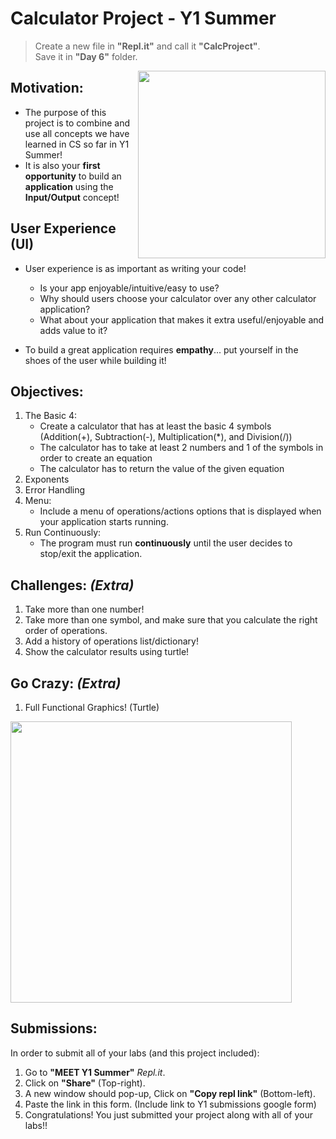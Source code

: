 # Calculator Project - Y1 Summer 

 > Create a new file in **"Repl.it"** and call it **"CalcProject"**.  
 > Save it in **"Day 6"** folder.


<img src="https://art.pixilart.com/2241c06cc44adc2.gif" align="right" width=300>

## Motivation:
- The purpose of this project is to combine and use all concepts we have learned in CS so far in Y1 Summer!  
- It is also your **first opportunity** to build an **application** using the **Input/Output** concept!

## User Experience (UI)
- User experience is as important as writing your code!
    - Is your app enjoyable/intuitive/easy to use?
    - Why should users choose your calculator over any other calculator application?
    - What about your application that makes it extra useful/enjoyable and adds value to it?

- To build a great application requires **empathy**... put yourself in the shoes of the user while building it!

## Objectives:
1. The Basic 4: 
    - Create a calculator that has at least the basic 4 symbols (Addition(+), Subtraction(-), Multiplication(*), and Division(/)) 
    - The calculator has to take at least 2 numbers and 1 of the symbols in order to create an equation 
    - The calculator has to return the value of the given equation 
2. Exponents 
3. Error Handling 
4. Menu:
    - Include a menu of operations/actions options that is displayed when your application starts running.
5. Run Continuously:
    - The program must run **continuously** until the user decides to stop/exit the application.


## Challenges: *(Extra)*
1. Take more than one number!
2. Take more than one symbol, and make sure that you calculate the right order of operations. 
3. Add a history of operations list/dictionary!
4. Show the calculator results using turtle! 

## Go Crazy: *(Extra)*
1. Full Functional Graphics! (Turtle)

<img src="https://lh3.googleusercontent.com/proxy/LKwWoEEo1YTwRZgcNdXChKn8KT-Apc40uh21QB5Gf0bEjUTO4lBx8EOeMdFufdPFjRL5UulSrD6ZGk9xHVMxIskGZ3lBSLSRJHcoz4MllmmLXLMwOuR05JE34d8-FBdQqkE" width=450>


## Submissions:
In order to submit all of your labs (and this project included):
1. Go to **"MEET Y1 Summer"** *Repl.it*.
2. Click on **"Share"** (Top-right).
3. A new window should pop-up, Click on **"Copy repl link"** (Bottom-left).
4. Paste the link in this form. (Include link to Y1 submissions google form)
5. Congratulations! You just submitted your project along with all of your labs!!
